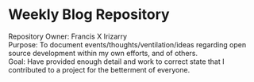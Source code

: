 # Weekly Blog Repository

Repository Owner: Francis X Irizarry  
Purpose: To document events/thoughts/ventilation/ideas regarding open source development within my own efforts, and of others.   
Goal: Have provided enough detail and work to correct state that I contributed to a project for the betterment of everyone. 
